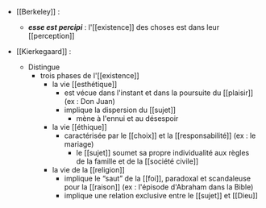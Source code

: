 - [[Berkeley]] :
	-  ***esse est percipi*** : l'[[existence]] des choses est dans leur [[perception]]

- [[Kierkegaard]] :
	- Distingue
	  - trois phases de l'[[existence]]
	    - la vie [[esthétique]]
	      - est vécue dans l'instant et dans la poursuite du [[plaisir]] (ex : Don Juan)
	      - implique la dispersion du [[sujet]]
	        - mène à l'ennui et au désespoir
	    - la vie [[éthique]]
	      - caractérisée par le [[choix]] et la [[responsabilité]] (ex : le mariage)
	        - le [[sujet]] soumet sa propre individualité aux règles de la famille et de la [[société civile]]
	    - la vie de la [[religion]]
	      - implique le “saut” de la [[foi]], paradoxal et scandaleuse pour la [[raison]]  (ex : l'épisode d'Abraham dans la Bible)
	      - implique une relation exclusive entre le [[sujet]] et [[Dieu]]